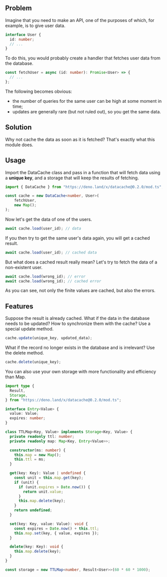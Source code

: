 ## Problem

Imagine that you need to make an API, one of the purposes of which, for example,
is to give user data.

```ts
interface User {
  id: number;
  // ...
}
```

To do this, you would probably create a handler that fetches user data from the
database.

```ts
const fetchUser = async (id: number): Promise<User> => {
  // ...
};
```

The following becomes obvious:

- the number of queries for the same user can be high at some moment in time;
- updates are generally rare (but not ruled out), so you get the same data.

## Solution

Why not cache the data as soon as it is fetched? That's exactly what this module
does.

## Usage

Import the DataCache class and pass in a function that will fetch data using a
**unique key**, and a storage that will keep the results of fetching.

```ts
import { DataCache } from "https://deno.land/x/datacache@0.2.0/mod.ts";

const cache = new DataCache<number, User>(
    fetchUser,
    new Map();
);
```

Now let's get the data of one of the users.

```ts
await cache.load(user_id); // data
```

If you then try to get the same user's data again, you will get a cached result.

```ts
await cache.load(user_id); // cached data
```

But what does a cached result really mean? Let's try to fetch the data of a
non-existent user.

```ts
await cache.load(wrong_id); // error
await cache.load(wrong_id); // cached error
```

As you can see, not only the finite values are cached, but also the errors.

## Features

Suppose the result is already cached. What if the data in the database needs to
be updated? How to synchronize them with the cache? Use a special update method.

```ts
cache.update(unique_key, updated_data);
```

What if the record no longer exists in the database and is irrelevant? Use the
delete method.

```ts
cache.delete(unique_key);
```

You can also use your own storage with more functionality and efficiency than
Map.

```ts
import type {
  Result,
  Storage,
} from "https://deno.land/x/datacache@0.2.0/mod.ts";

interface Entry<Value> {
  value: Value;
  expires: number;
}

class TTLMap<Key, Value> implements Storage<Key, Value> {
  private readonly ttl: number;
  private readonly map: Map<Key, Entry<Value>>;

  constructor(ms: number) {
    this.map = new Map();
    this.ttl = ms;
  }

  get(key: Key): Value | undefined {
    const unit = this.map.get(key);
    if (unit) {
      if (unit.expires > Date.now()) {
        return unit.value;
      }
      this.map.delete(key);
    }
    return undefined;
  }

  set(key: Key, value: Value): void {
    const expires = Date.now() + this.ttl;
    this.map.set(key, { value, expires });
  }

  delete(key: Key): void {
    this.map.delete(key);
  }
}

const storage = new TTLMap<number, Result<User>>(60 * 60 * 1000);
```
